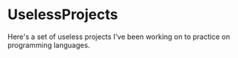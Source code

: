 # UselessProjects
Here's a set of useless projects I've been working on to practice on programming languages.
